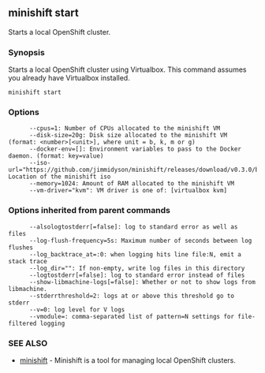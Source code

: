 ## minishift start

Starts a local OpenShift cluster.

### Synopsis


Starts a local OpenShift cluster using Virtualbox. This command
assumes you already have Virtualbox installed.

```
minishift start
```

### Options

```
      --cpus=1: Number of CPUs allocated to the minishift VM
      --disk-size=20g: Disk size allocated to the minishift VM (format: <number>[<unit>], where unit = b, k, m or g)
      --docker-env=[]: Environment variables to pass to the Docker daemon. (format: key=value)
      --iso-url="https://github.com/jimmidyson/minishift/releases/download/v0.3.0/boot2docker.iso": Location of the minishift iso
      --memory=1024: Amount of RAM allocated to the minishift VM
      --vm-driver="kvm": VM driver is one of: [virtualbox kvm]
```

### Options inherited from parent commands

```
      --alsologtostderr[=false]: log to standard error as well as files
      --log-flush-frequency=5s: Maximum number of seconds between log flushes
      --log_backtrace_at=:0: when logging hits line file:N, emit a stack trace
      --log_dir="": If non-empty, write log files in this directory
      --logtostderr[=false]: log to standard error instead of files
      --show-libmachine-logs[=false]: Whether or not to show logs from libmachine.
      --stderrthreshold=2: logs at or above this threshold go to stderr
      --v=0: log level for V logs
      --vmodule=: comma-separated list of pattern=N settings for file-filtered logging
```

### SEE ALSO
* [minishift](minishift.md)	 - Minishift is a tool for managing local OpenShift clusters.

